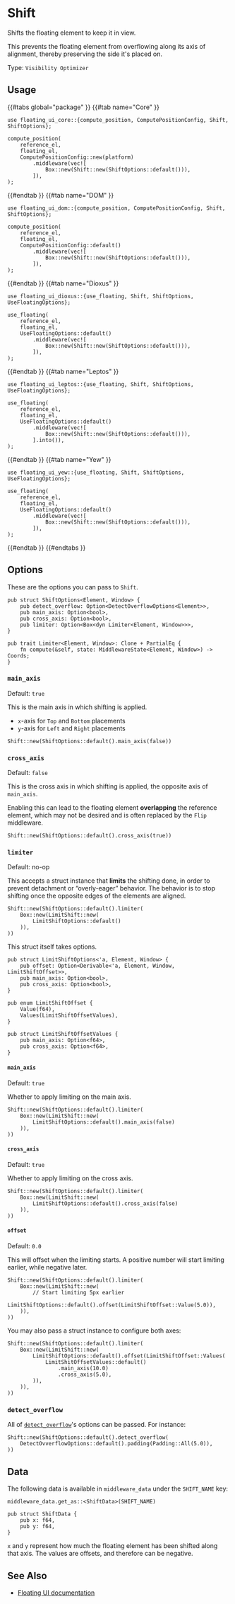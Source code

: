 # Shift

Shifts the floating element to keep it in view.

This prevents the floating element from overflowing along its axis of alignment, thereby preserving the side it's placed on.

Type: `Visibility Optimizer`

<!-- TODO: demo -->

## Usage

{{#tabs global="package" }}
{{#tab name="Core" }}

```rust,ignore
use floating_ui_core::{compute_position, ComputePositionConfig, Shift, ShiftOptions};

compute_position(
    reference_el,
    floating_el,
    ComputePositionConfig::new(platform)
        .middleware(vec![
            Box::new(Shift::new(ShiftOptions::default())),
        ]),
);
```

{{#endtab }}
{{#tab name="DOM" }}

```rust,ignore
use floating_ui_dom::{compute_position, ComputePositionConfig, Shift, ShiftOptions};

compute_position(
    reference_el,
    floating_el,
    ComputePositionConfig::default()
        .middleware(vec![
            Box::new(Shift::new(ShiftOptions::default())),
        ]),
);
```

{{#endtab }}
{{#tab name="Dioxus" }}

```rust,ignore
use floating_ui_dioxus::{use_floating, Shift, ShiftOptions, UseFloatingOptions};

use_floating(
    reference_el,
    floating_el,
    UseFloatingOptions::default()
        .middleware(vec![
            Box::new(Shift::new(ShiftOptions::default())),
        ]),
);
```

{{#endtab }}
{{#tab name="Leptos" }}

```rust,ignore
use floating_ui_leptos::{use_floating, Shift, ShiftOptions, UseFloatingOptions};

use_floating(
    reference_el,
    floating_el,
    UseFloatingOptions::default()
        .middleware(vec![
            Box::new(Shift::new(ShiftOptions::default())),
        ].into()),
);
```

{{#endtab }}
{{#tab name="Yew" }}

```rust,ignore
use floating_ui_yew::{use_floating, Shift, ShiftOptions, UseFloatingOptions};

use_floating(
    reference_el,
    floating_el,
    UseFloatingOptions::default()
        .middleware(vec![
            Box::new(Shift::new(ShiftOptions::default())),
        ]),
);
```

{{#endtab }}
{{#endtabs }}

## Options

These are the options you can pass to `Shift`.

```rust,ignore
pub struct ShiftOptions<Element, Window> {
    pub detect_overflow: Option<DetectOverflowOptions<Element>>,
    pub main_axis: Option<bool>,
    pub cross_axis: Option<bool>,
    pub limiter: Option<Box<dyn Limiter<Element, Window>>>,
}

pub trait Limiter<Element, Window>: Clone + PartialEq {
    fn compute(&self, state: MiddlewareState<Element, Window>) -> Coords;
}
```

### `main_axis`

Default: `true`

This is the main axis in which shifting is applied.

-   `x`-axis for `Top` and `Bottom` placements
-   `y`-axis for `Left` and `Right` placements

```rust,ignore
Shift::new(ShiftOptions::default().main_axis(false))
```

<!-- TODO: demo -->

### `cross_axis`

Default: `false`

This is the cross axis in which shifting is applied, the opposite axis of `main_axis`.

Enabling this can lead to the floating element **overlapping** the reference element, which may not be desired and is often replaced by the `Flip` middleware.

```rust,ignore
Shift::new(ShiftOptions::default().cross_axis(true))
```

<!-- TODO: demo -->

### `limiter`

Default: no-op

This accepts a struct instance that **limits** the shifting done, in order to prevent detachment or “overly-eager” behavior. The behavior is to stop shifting once the opposite edges of the elements are aligned.

```rust,ignore
Shift::new(ShiftOptions::default().limiter(
    Box::new(LimitShift::new(
        LimitShiftOptions::default()
    )),
))
```

This struct itself takes options.

```rust,ignore
pub struct LimitShiftOptions<'a, Element, Window> {
    pub offset: Option<Derivable<'a, Element, Window, LimitShiftOffset>>,
    pub main_axis: Option<bool>,
    pub cross_axis: Option<bool>,
}

pub enum LimitShiftOffset {
    Value(f64),
    Values(LimitShiftOffsetValues),
}

pub struct LimitShiftOffsetValues {
    pub main_axis: Option<f64>,
    pub cross_axis: Option<f64>,
}
```

#### `main_axis`

Default: `true`

Whether to apply limiting on the main axis.

```rust,ignore
Shift::new(ShiftOptions::default().limiter(
    Box::new(LimitShift::new(
        LimitShiftOptions::default().main_axis(false)
    )),
))
```

#### `cross_axis`

Default: `true`

Whether to apply limiting on the cross axis.

```rust,ignore
Shift::new(ShiftOptions::default().limiter(
    Box::new(LimitShift::new(
        LimitShiftOptions::default().cross_axis(false)
    )),
))
```

#### `offset`

Default: `0.0`

This will offset when the limiting starts. A positive number will start limiting earlier, while negative later.

```rust,ignore
Shift::new(ShiftOptions::default().limiter(
    Box::new(LimitShift::new(
        // Start limiting 5px earlier
        LimitShiftOptions::default().offset(LimitShiftOffset::Value(5.0)),
    )),
))
```

<!-- This can also take a function, which provides the `Rect`s of each element to read their dimensions: -->
<!-- TODO: derivable fn -->

You may also pass a struct instance to configure both axes:

```rust,ignore
Shift::new(ShiftOptions::default().limiter(
    Box::new(LimitShift::new(
        LimitShiftOptions::default().offset(LimitShiftOffset::Values(
            LimitShitOffsetValues::default()
                .main_axis(10.0)
                .cross_axis(5.0),
        )),
    )),
))
```

<!-- TODO: derivable fn with values return -->

### `detect_overflow`

All of [`detect_overflow`](../detect-overflow.md)'s options can be passed. For instance:

```rust,ignore
Shift::new(ShiftOptions::default().detect_overflow(
    DetectOvverflowOptions::default().padding(Padding::All(5.0)),
))
```

<!-- If you find the padding does not get applied on the right side, see Handling large content -->

<!-- ### Deriving Options From State -->
<!-- TODO -->

## Data

The following data is available in `middleware_data` under the `SHIFT_NAME` key:

```rust,ignore
middleware_data.get_as::<ShiftData>(SHIFT_NAME)
```

```rust,ignore
pub struct ShiftData {
    pub x: f64,
    pub y: f64,
}
```

`x` and `y` represent how much the floating element has been shifted along that axis. The values are offsets, and therefore can be negative.

## See Also

-   [Floating UI documentation](https://floating-ui.com/docs/shift)
